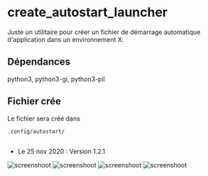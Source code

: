 # create_autostart_launcher

Juste un utilitaire pour créer un fichier de démarrage automatique d'application dans un environnement X.


## Dépendances

 python3, python3-gi, python3-pil

## Fichier crée

Le fichier sera créé dans 

```.config/autostart/```

## 

  * Le 25 nov 2020 : Version 1.2.1




![screenshoot](https://cbiot.fr/site/launcher_01.png)
![screenshoot](https://cbiot.fr/site/launcher_02.png)
![screenshoot](https://cbiot.fr/site/launcher_03.png)
![screenshoot](https://cbiot.fr/site/launcher_04.png)

